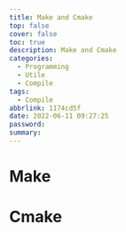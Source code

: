 ```yaml
---
title: Make and Cmake
top: false
cover: false
toc: true
description: Make and Cmake
categories:
  - Programming
  - Utile
  - Compile
tags:
  - Compile
abbrlink: 1174cd5f
date: 2022-06-11 09:27:25
password:
summary:
---
```


# Make

# Cmake
